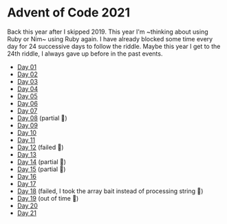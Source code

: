 # Advent of Code 2021
Back this year after I skipped 2019. This year I'm ~thinking about using Ruby or Nim~ using Ruby again.
I have already blocked some time every day for 24 successive days to follow the riddle. 
Maybe this year I get to the 24th riddle, I always gave up before in the past events.

+ [Day 01](day-01/)
+ [Day 02](day-02/)
+ [Day 03](day-03/)
+ [Day 04](day-04/)
+ [Day 05](day-05/)
+ [Day 06](day-06/)
+ [Day 07](day-07/)
+ [Day 08](day-08/) (partial 🤡)
+ [Day 09](day-09/)
+ [Day 10](day-10/)
+ [Day 11](day-11/)
+ [Day 12](day-12/) (failed 💩)
+ [Day 13](day-13/)
+ [Day 14](day-14/) (partial 🤡)
+ [Day 15](day-15/) (partial 🤡)
+ [Day 16](day-16/)
+ [Day 17](day-17/)
+ [Day 18](day-18/) (failed,  I took the array bait instead of processing string 💩)
+ [Day 19](day-19/) (out of time 💩)
+ [Day 20](day-20/)
+ [Day 21](day-21/) 
